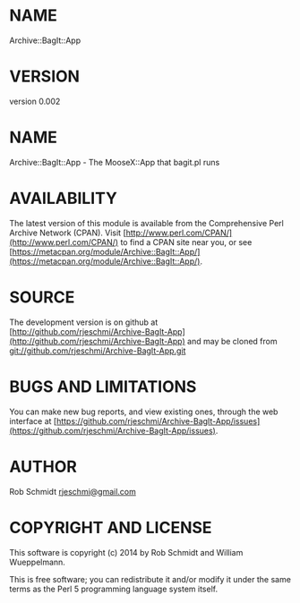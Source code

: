 # NAME

Archive::BagIt::App

# VERSION

version 0.002

# NAME

Archive::BagIt::App - The MooseX::App that bagit.pl runs

# AVAILABILITY

The latest version of this module is available from the Comprehensive Perl
Archive Network (CPAN). Visit [http://www.perl.com/CPAN/](http://www.perl.com/CPAN/) to find a CPAN
site near you, or see [https://metacpan.org/module/Archive::BagIt::App/](https://metacpan.org/module/Archive::BagIt::App/).

# SOURCE

The development version is on github at [http://github.com/rjeschmi/Archive-BagIt-App](http://github.com/rjeschmi/Archive-BagIt-App)
and may be cloned from [git://github.com/rjeschmi/Archive-BagIt-App.git](git://github.com/rjeschmi/Archive-BagIt-App.git)

# BUGS AND LIMITATIONS

You can make new bug reports, and view existing ones, through the
web interface at [https://github.com/rjeschmi/Archive-BagIt-App/issues](https://github.com/rjeschmi/Archive-BagIt-App/issues).

# AUTHOR

Rob Schmidt <rjeschmi@gmail.com>

# COPYRIGHT AND LICENSE

This software is copyright (c) 2014 by Rob Schmidt and William Wueppelmann.

This is free software; you can redistribute it and/or modify it under
the same terms as the Perl 5 programming language system itself.
